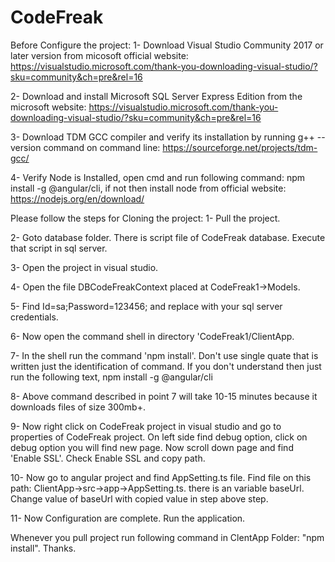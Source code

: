 # CodeFreak

Before Configure the project:
1- Download Visual Studio Community 2017 or later version from micosoft official website: https://visualstudio.microsoft.com/thank-you-downloading-visual-studio/?sku=community&ch=pre&rel=16

2- Download and install Microsoft SQL Server Express Edition from the microsoft website: https://visualstudio.microsoft.com/thank-you-downloading-visual-studio/?sku=community&ch=pre&rel=16

3- Download TDM GCC compiler and verify its installation by running g++ --version command on command line: https://sourceforge.net/projects/tdm-gcc/

4- Verify Node is Installed, open cmd and run following command: npm install -g @angular/cli, if not then install node from official website: https://nodejs.org/en/download/

Please follow the steps for Cloning the project:
1- Pull the project.

2- Goto database folder. There is script file of CodeFreak database. Execute that script in sql server.

3- Open the project in visual studio.

4- Open the file DBCodeFreakContext placed at CodeFreak1->Models.

5- Find Id=sa;Password=123456; and replace with your sql server credentials.

6- Now open the command shell in directory 'CodeFreak1/ClientApp.

7- In the shell run the command 'npm install'. Don't use single quate that is written just the identification of command. If you don't understand then just run the following text, npm install -g @angular/cli

8- Above command described in point 7 will take 10-15 minutes because it downloads files of size 300mb+.

9- Now right click on CodeFreak project in visual studio and go to properties of CodeFreak project. On left side find debug option, click on debug option you will find new page. Now scroll down page and find 'Enable SSL'. Check Enable SSL and copy path.

10- Now go to angular project and find AppSetting.ts file. Find file on this path: ClientApp->src->app->AppSetting.ts. there is an variable baseUrl. Change value of baseUrl with copied value in step above step.

11- Now Configuration are complete. Run the application.

Whenever you pull project run following command in ClentApp Folder: "npm install".
Thanks.
